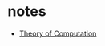 # notes

- [Theory of Computation](https://github.com/will62794/notes-test/raw/master/theory-of-computation/theory-of-computation.pdf)

